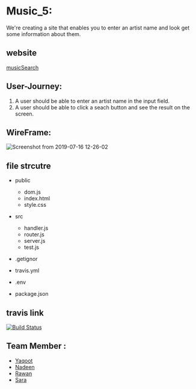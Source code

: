 # Music_5:
We're creating a site that enables you to enter an artist name and look get some information about them.

## website 
[musicSearch](https://musicapp5.herokuapp.com/)

## User-Journey:
1. A user should be able to enter an artist name in the input field.
2. A user should be able to click a seach button and see the result on the screen.

## WireFrame:
![Screenshot from 2019-07-16 12-26-02](https://user-images.githubusercontent.com/47992412/61283031-2143d400-a7c5-11e9-8305-4f1d21414bca.png)

## file strcutre 
- public
  - dom.js
  - index.html
  - style.css
  
- src
  - handler.js
  - router.js
  - server.js
  - test.js
  
- .getignor
- travis.yml
- .env
- package.json



## travis link
[![Build Status](https://travis-ci.org/fack2/music_5.svg?branch=master)](https://travis-ci.org/fack2/music_5)



 ## Team Member :
 
 - [Yaqoot](https://github.com/yaqootturman)
 - [Nadeen](https://github.com/Nadeen123)
 - [Rawan](https://github.com/95Rawan)
 - [Sara](https://github.com/sara219)
